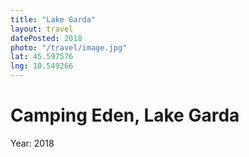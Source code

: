 ```yaml
---
title: "Lake Garda"
layout: travel
datePosted: 2018
photo: "/travel/image.jpg"
lat: 45.597576
lng: 10.549266
---
```

# Camping Eden, Lake Garda

Year: 2018
